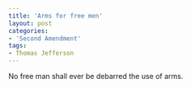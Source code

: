 ```yaml
---
title: 'Arms for free men'
layout: post
categories:
- 'Second Amendment'
tags:
- Thomas Jefferson
---
```


No free man shall ever be debarred the use of arms.

